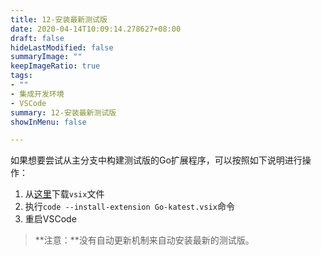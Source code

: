 ```yaml
---
title: 12-安装最新测试版
date: 2020-04-14T10:09:14.278627+08:00
draft: false
hideLastModified: false
summaryImage: ""
keepImageRatio: true
tags:
- ""
- 集成开发环境
- VSCode
summary: 12-安装最新测试版
showInMenu: false

---
```


如果想要尝试从主分支中构建测试版的Go扩展程序，可以按照如下说明进行操作：

1. 从[这里](https://github.com/Microsoft/vscode-go/releases/tag/latest)下载`vsix`文件
2. 执行`code --install-extension Go-katest.vsix`命令
3. 重启VSCode

> **注意：**没有自动更新机制来自动安装最新的测试版。
